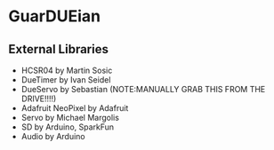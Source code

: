 # GuarDUEian


## External Libraries
- HCSR04 by Martin Sosic
- DueTimer by Ivan Seidel
- DueServo by Sebastian (NOTE:MANUALLY GRAB THIS FROM THE DRIVE!!!!)
- Adafruit NeoPixel by Adafruit 
- Servo by Michael Margolis 
- SD by Arduino, SparkFun
- Audio by Arduino
